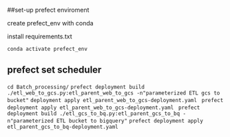 
##set-up prefect enviroment

create prefect_env with conda

install requirements.txt

`conda activate prefect_env`
## prefect set scheduler
`cd Batch_processing/`
`prefect deployment build ./etl_web_to_gcs.py:etl_parent_web_to_gcs -n"parameterized ETL gcs to bucket"`
`deployment apply etl_parent_web_to_gcs-deployment.yaml `
`prefect deployment apply etl_parent_web_to_gcs-deployment.yaml `
`prefect deployment build ./etl_gcs_to_bq.py:etl_parent_gcs_to_bq -n"parameterized ETL bucket to bigquery"`
`prefect deployment apply etl_parent_gcs_to_bq-deployment.yaml `

